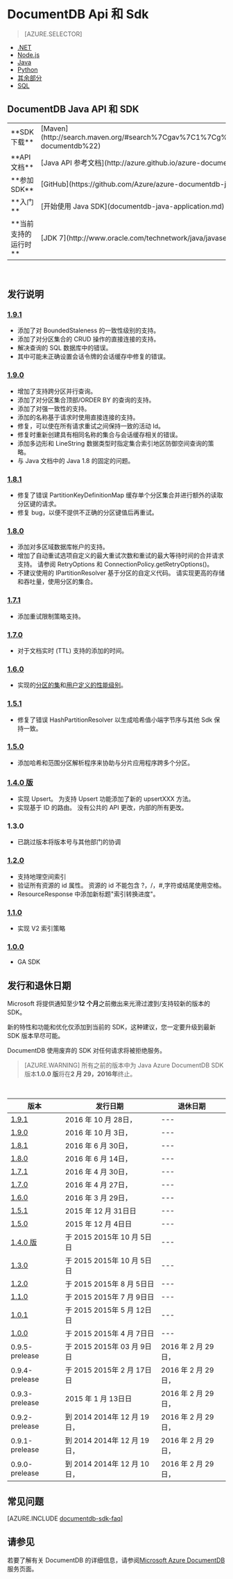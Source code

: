 
<properties
    pageTitle="DocumentDB Java API 和 SDK |Microsoft Azure"
    description="了解所有关于 Java API 和 SDK 包括发行日期、 退休日期和每个 DocumentDB Java SDK 版本之间所做的更改。"
    services="documentdb"
    documentationCenter="java"
    authors="rnagpal"
    manager="jhubbard"
    editor="cgronlun"/>

<tags
    ms.service="documentdb"
    ms.workload="data-services"
    ms.tgt_pltfrm="na"
    ms.devlang="java"
    ms.topic="article"
    ms.date="10/28/2016"
    ms.author="rnagpal"/>

# <a name="documentdb-apis-and-sdks"></a>DocumentDB Api 和 Sdk

> [AZURE.SELECTOR]
- [.NET](documentdb-sdk-dotnet.md)
- [Node.js](documentdb-sdk-node.md)
- [Java](documentdb-sdk-java.md)
- [Python](documentdb-sdk-python.md)
- [其余部分](https://go.microsoft.com/fwlink/?LinkId=402413)
- [SQL](https://msdn.microsoft.com/library/azure/dn782250.aspx)

## <a name="documentdb-java-api-and-sdk"></a>DocumentDB Java API 和 SDK

<table>
<tr><td>**SDK 下载**</td><td>[Maven](http://search.maven.org/#search%7Cgav%7C1%7Cg%3A%22com.microsoft.azure%22%20AND%20a%3A%22azure-documentdb%22)</td></tr>
<tr><td>**API 文档**</td><td>[Java API 参考文档](http://azure.github.io/azure-documentdb-java/)</td></tr>
<tr><td>**参加 SDK**</td><td>[GitHub](https://github.com/Azure/azure-documentdb-java/)</td></tr>
<tr><td>**入门**</td><td>[开始使用 Java SDK](documentdb-java-application.md)</td></tr>
<tr><td>**当前支持的运行时**</td><td>[JDK 7](http://www.oracle.com/technetwork/java/javase/downloads/jdk7-downloads-1880260.html)</td></tr>
</table></br>

## <a name="release-notes"></a>发行说明

### <a name="a-name191191httpmvnrepositorycomartifactcommicrosoftazureazure-documentdb191"></a><a name="1.9.1"/>[1.9.1](http://mvnrepository.com/artifact/com.microsoft.azure/azure-documentdb/1.9.1)

  - 添加了对 BoundedStaleness 的一致性级别的支持。
  - 添加了对分区集合的 CRUD 操作的直接连接的支持。
  - 解决查询的 SQL 数据库中的错误。
  - 其中可能未正确设置会话令牌的会话缓存中修复的错误。

### <a name="a-name190190httpmvnrepositorycomartifactcommicrosoftazureazure-documentdb190"></a><a name="1.9.0"/>[1.9.0](http://mvnrepository.com/artifact/com.microsoft.azure/azure-documentdb/1.9.0)

  - 增加了支持跨分区并行查询。
  - 添加了对分区集合顶部/ORDER BY 的查询的支持。
  - 添加了对强一致性的支持。
  - 添加的名称基于请求时使用直接连接的支持。
  - 修复，可以使在所有请求重试之间保持一致的活动 Id。
  - 修复时重新创建具有相同名称的集合与会话缓存相关的错误。
  - 添加多边形和 LineString 数据类型时指定集合索引地区防御空间查询的策略。
  - 与 Java 文档中的 Java 1.8 的固定的问题。

### <a name="a-name181181httpmvnrepositorycomartifactcommicrosoftazureazure-documentdb181"></a><a name="1.8.1"/>[1.8.1](http://mvnrepository.com/artifact/com.microsoft.azure/azure-documentdb/1.8.1)
  - 修复了错误 PartitionKeyDefinitionMap 缓存单个分区集合并进行额外的读取分区键的请求。
  - 修复 bug，以便不提供不正确的分区键值后再重试。

### <a name="a-name180180httpmvnrepositorycomartifactcommicrosoftazureazure-documentdb180"></a><a name="1.8.0"/>[1.8.0](http://mvnrepository.com/artifact/com.microsoft.azure/azure-documentdb/1.8.0)
  - 添加对多区域数据库帐户的支持。
  - 增加了自动重试选项自定义的最大重试次数和重试的最大等待时间的合并请求支持。  请参阅 RetryOptions 和 ConnectionPolicy.getRetryOptions()。
  - 不建议使用的 IPartitionResolver 基于分区的自定义代码。 请实现更高的存储和吞吐量，使用分区的集合。

### <a name="a-name171171httpmvnrepositorycomartifactcommicrosoftazureazure-documentdb171"></a><a name="1.7.1"/>[1.7.1](http://mvnrepository.com/artifact/com.microsoft.azure/azure-documentdb/1.7.1)
- 添加重试限制策略支持。  

### <a name="a-name170170httpmvnrepositorycomartifactcommicrosoftazureazure-documentdb170"></a><a name="1.7.0"/>[1.7.0](http://mvnrepository.com/artifact/com.microsoft.azure/azure-documentdb/1.7.0)
- 对于文档实时 (TTL) 支持的添加的时间。

### <a name="a-name160160httpmvnrepositorycomartifactcommicrosoftazureazure-documentdb160"></a><a name="1.6.0"/>[1.6.0](http://mvnrepository.com/artifact/com.microsoft.azure/azure-documentdb/1.6.0)
- 实现的[分区的集](documentdb-partition-data.md)和[用户定义的性能级别](documentdb-performance-levels.md)。

### <a name="a-name151151httpmvnrepositorycomartifactcommicrosoftazureazure-documentdb151"></a><a name="1.5.1"/>[1.5.1](http://mvnrepository.com/artifact/com.microsoft.azure/azure-documentdb/1.5.1)
- 修复了错误 HashPartitionResolver 以生成哈希值小端字节序与其他 Sdk 保持一致。

### <a name="a-name150150httpmvnrepositorycomartifactcommicrosoftazureazure-documentdb150"></a><a name="1.5.0"/>[1.5.0](http://mvnrepository.com/artifact/com.microsoft.azure/azure-documentdb/1.5.0)
- 添加哈希和范围分区解析程序来协助与分片应用程序跨多个分区。

### <a name="a-name140140httpmvnrepositorycomartifactcommicrosoftazureazure-documentdb140"></a><a name="1.4.0"/>[1.4.0 版](http://mvnrepository.com/artifact/com.microsoft.azure/azure-documentdb/1.4.0)
- 实现 Upsert。 为支持 Upsert 功能添加了新的 upsertXXX 方法。
- 实现基于 ID 的路由。 没有公共的 API 更改，内部的所有更改。

### <a name="a-name130130"></a><a name="1.3.0"/>1.3.0
- 已跳过版本将版本号与其他部门的协调

### <a name="a-name120120httpmvnrepositorycomartifactcommicrosoftazureazure-documentdb120"></a><a name="1.2.0"/>[1.2.0](http://mvnrepository.com/artifact/com.microsoft.azure/azure-documentdb/1.2.0)
- 支持地理空间索引
- 验证所有资源的 id 属性。 资源的 id 不能包含 ?，/，#\,字符或结尾使用空格。
- ResourceResponse 中添加新标题"索引转换进度"。

### <a name="a-name110110httpmvnrepositorycomartifactcommicrosoftazureazure-documentdb110"></a><a name="1.1.0"/>[1.1.0](http://mvnrepository.com/artifact/com.microsoft.azure/azure-documentdb/1.1.0)
- 实现 V2 索引策略

### <a name="a-name100100httpmvnrepositorycomartifactcommicrosoftazureazure-documentdb100"></a><a name="1.0.0"/>[1.0.0](http://mvnrepository.com/artifact/com.microsoft.azure/azure-documentdb/1.0.0)
- GA SDK

## <a name="release--retirement-dates"></a>发行和退休日期
Microsoft 将提供通知至少**12 个月**之前撤出来光滑过渡到/支持较新的版本的 SDK。

新的特性和功能和优化仅添加到当前的 SDK，这种建议，您一定要升级到最新 SDK 版本早尽可能。

DocumentDB 使用废弃的 SDK 对任何请求将被拒绝服务。

> [AZURE.WARNING]
所有之前的版本中为 Java Azure DocumentDB SDK 版本**1.0.0 版**将在**2 月 29，2016年**终止。

<br/>

| 版本 | 发行日期 | 退休日期
| ---     | ---          | ---
| [1.9.1](#1.9.1) | 2016 年 10 月 28日， |---
| [1.9.0](#1.9.0) | 2016 年 10 月 3日， |---
| [1.8.1](#1.8.1) | 2016 年 6 月 30日， |---
| [1.8.0](#1.8.0) | 2016 年 6 月 14日， |---
| [1.7.1](#1.7.1) | 2016 年 4 月 30日， |---
| [1.7.0](#1.7.0) | 2016 年 4 月 27日， |---
| [1.6.0](#1.6.0) | 2016 年 3 月 29日， |---
| [1.5.1](#1.5.1) | 2015 年 12 月 31日日 |---
| [1.5.0](#1.5.0) | 2015 年 12 月 4日日 |---
| [1.4.0 版](#1.4.0) | 于 2015 2015年 10 月 5日日 |---
| [1.3.0](#1.3.0) | 于 2015 2015年 10 月 5日日 |---
| [1.2.0](#1.2.0) | 于 2015 2015年 8 月 5日日 |---
| [1.1.0](#1.1.0) | 于 2015 2015年 7 月 9日日 |---
| [1.0.1](#1.0.1) | 于 2015 2015年 5 月 12日日 |---
| [1.0.0](#1.0.0) | 于 2015 2015年 4 月 7日日 |---
| 0.9.5-prelease | 于 2015 2015年 03 月 9日日 | 2016 年 2 月 29日，
| 0.9.4-prelease | 于 2015 2015年 2 月 17日日 | 2016 年 2 月 29日，
| 0.9.3-prelease | 2015 年 1 月 13日日 | 2016 年 2 月 29日，
| 0.9.2-prelease | 到 2014 2014年 12 月 19日， | 2016 年 2 月 29日，
| 0.9.1-prelease | 到 2014 2014年 12 月 19日， | 2016 年 2 月 29日，
| 0.9.0-prelease | 到 2014 2014年 12 月 10日， | 2016 年 2 月 29日，

## <a name="faq"></a>常见问题
[AZURE.INCLUDE [documentdb-sdk-faq](../../includes/documentdb-sdk-faq.md)]

## <a name="see-also"></a>请参见

若要了解有关 DocumentDB 的详细信息，请参阅[Microsoft Azure DocumentDB](https://azure.microsoft.com/services/documentdb/)服务页面。
